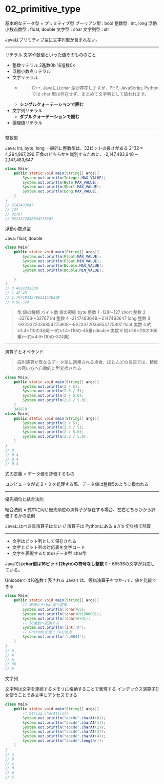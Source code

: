 # 02_primitive_type

基本的なデータ型 = プリミティブ型
ブーリアン型 : bool
整数型 : int, long
浮動小数点数型 : float, double
文字型 : char
文字列型 : str

Javaはプリミティブ型に文字列型が含まれない。

---
リテラル
文字や数値といった値そのもののこと

- 整数リテラル 2進数0b 16進数0x 
- 浮動小数点リテラル
- 文字リテラル
    - >C++, Javaにはchar 型が存在しますが、PHP, JavaScript, Python では char 型は存在せず、まとめて文字列として扱われます。
    - **シングルクォーテーションで囲む**
- 文字列リテラル
    - **ダブルクォーテーションで囲む**
- 論理値リテラル

---
整数型

Java: int, byte, long
一般的に整数型は、32ビットの長さがある
2^32 = 4,294,967,296
正負のどちらかを識別するために、-2,147,483,648 ~ 2,147,483,647

```java
class Main{
    public static void main(String[] args){
        System.out.println(Integer.MAX_VALUE);
        System.out.println(Byte.MAX_VALUE);
        System.out.println(Short.MAX_VALUE);
        System.out.println(Long.MAX_VALUE);
    }
}
// 2147483647
// 127
// 32767
// 9223372036854775807
```

浮動小数点型

Java: float, double

```java
class Main{
    public static void main(String[] args){
        System.out.println(Float.MAX_VALUE);
        System.out.println(Float.MIN_VALUE);
        System.out.println(Double.MAX_VALUE);
        System.out.println(Double.MIN_VALUE);
 
    }
}
// 3.4028235E38
// 1.4E-45
// 1.7976931348623157E308
// 4.9E-324
```

>型	値の種類	バイト数	値の範囲
byte	整数	1	-128～127
short	整数	2	-32768～32767
int	整数	4	-2147483648～2147483647
long	整数	8	-9223372036854775808～9223372036854775807
float	実数	4	約±3.4×(10の38乗)～約±1.4×(10の-45乗)
double	実数	8	約±1.8×(10の308乗)～約±4.9×(10の-324乗)

---
演算子とオペランド

>四則演算が異なるデータ型に適用される場合、ほとんどの言語では、精度の高い方へ自動的に型変換される

```java
class Main{
    public static void main(String[] args){
        System.out.println(2 / 5);
        System.out.println(2.0 / 5);
        System.out.println(2 / 5.0);
        System.out.println(2.0 / 5.0);
    }
    345678
class Main{
    public static void main(String[] args){
        System.out.println(2 / 5);
        System.out.println(2.0 / 5);
        System.out.println(2 / 5.0);
        System.out.println(2.0 / 5.0);
    }
}
// 0
// 0.4
// 0.4
// 0.4
```

式の定義
= データ値を評価するもの

コンピュータが式 2 + 3 を処理する際、データ値は整数5のように扱われる

---

優先順位と結合法則

結合法則
= 式中に同じ優先順位の演算子が存在する場合、左右どちらかから評価するかの法則

Javaにはべき乗演算子はない
// 演算子は Pythonにある
a // b 切り捨て除算

---

- 文字はビット列として保存される
- 文字とビット列の対応表を文字コード
- 文字を表現するためのデータ型 char型

Javaでは**char型は16ビット(2byte)の符号なし整数**
0 - 65536の文字が対応している。
<!-- irb(main):001:0> 2**16
=> 65536 -->

Unicodeでは16進数で表される
Javaでは、等価演算子をつかって、値を比較できる

```java
class Main{
    public static void main(String[] args){
        // 数値からchar型へ変換
        System.out.println((char)65);
        System.out.println((char)0b1000001);
        System.out.println((char)0x41);
        // 10進数へ変換する
        System.out.println((int)'A');
        // Unicodeを使ってAを出力
        System.out.println('\u0041');
    }
}
// A
// A
// A
// 65
// A
```

文字列

文字列は文字を連続するメモリに格納することで表現する
インデックス演算子[]を使うことで各文字にアクセスできる

```java
class Main{
    public static void main(String[] args){
        // String.charAt(int)
        System.out.println("abcde".charAt(0));
        System.out.println("abcde".charAt(1));
        System.out.println("abcde".charAt(2));
        System.out.println("abcde".charAt(3));
        System.out.println("abcde".charAt(4));
        System.out.println("abcde".length());
    }
}
// a
// b
// c
// d
// e
// 5
```

